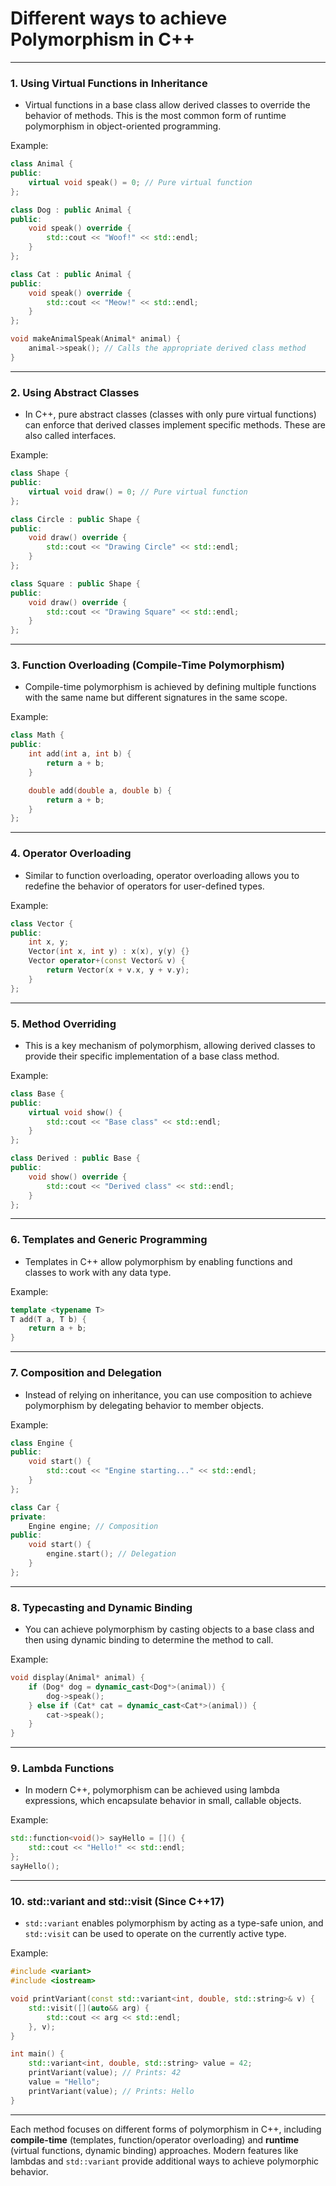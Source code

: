 # Different ways to achieve Polymorphism in C++
---

### **1. Using Virtual Functions in Inheritance**
   - Virtual functions in a base class allow derived classes to override the behavior of methods. This is the most common form of runtime polymorphism in object-oriented programming.

   Example:
   ```cpp
   class Animal {
   public:
       virtual void speak() = 0; // Pure virtual function
   };

   class Dog : public Animal {
   public:
       void speak() override {
           std::cout << "Woof!" << std::endl;
       }
   };

   class Cat : public Animal {
   public:
       void speak() override {
           std::cout << "Meow!" << std::endl;
       }
   };

   void makeAnimalSpeak(Animal* animal) {
       animal->speak(); // Calls the appropriate derived class method
   }
   ```

---

### **2. Using Abstract Classes**
   - In C++, pure abstract classes (classes with only pure virtual functions) can enforce that derived classes implement specific methods. These are also called interfaces.

   Example:
   ```cpp
   class Shape {
   public:
       virtual void draw() = 0; // Pure virtual function
   };

   class Circle : public Shape {
   public:
       void draw() override {
           std::cout << "Drawing Circle" << std::endl;
       }
   };

   class Square : public Shape {
   public:
       void draw() override {
           std::cout << "Drawing Square" << std::endl;
       }
   };
   ```

---

### **3. Function Overloading (Compile-Time Polymorphism)**
   - Compile-time polymorphism is achieved by defining multiple functions with the same name but different signatures in the same scope.

   Example:
   ```cpp
   class Math {
   public:
       int add(int a, int b) {
           return a + b;
       }

       double add(double a, double b) {
           return a + b;
       }
   };
   ```

---

### **4. Operator Overloading**
   - Similar to function overloading, operator overloading allows you to redefine the behavior of operators for user-defined types.

   Example:
   ```cpp
   class Vector {
   public:
       int x, y;
       Vector(int x, int y) : x(x), y(y) {}
       Vector operator+(const Vector& v) {
           return Vector(x + v.x, y + v.y);
       }
   };
   ```

---

### **5. Method Overriding**
   - This is a key mechanism of polymorphism, allowing derived classes to provide their specific implementation of a base class method.

   Example:
   ```cpp
   class Base {
   public:
       virtual void show() {
           std::cout << "Base class" << std::endl;
       }
   };

   class Derived : public Base {
   public:
       void show() override {
           std::cout << "Derived class" << std::endl;
       }
   };
   ```

---

### **6. Templates and Generic Programming**
   - Templates in C++ allow polymorphism by enabling functions and classes to work with any data type.

   Example:
   ```cpp
   template <typename T>
   T add(T a, T b) {
       return a + b;
   }
   ```

---

### **7. Composition and Delegation**
   - Instead of relying on inheritance, you can use composition to achieve polymorphism by delegating behavior to member objects.

   Example:
   ```cpp
   class Engine {
   public:
       void start() {
           std::cout << "Engine starting..." << std::endl;
       }
   };

   class Car {
   private:
       Engine engine; // Composition
   public:
       void start() {
           engine.start(); // Delegation
       }
   };
   ```

---

### **8. Typecasting and Dynamic Binding**
   - You can achieve polymorphism by casting objects to a base class and then using dynamic binding to determine the method to call.

   Example:
   ```cpp
   void display(Animal* animal) {
       if (Dog* dog = dynamic_cast<Dog*>(animal)) {
           dog->speak();
       } else if (Cat* cat = dynamic_cast<Cat*>(animal)) {
           cat->speak();
       }
   }
   ```

---

### **9. Lambda Functions**
   - In modern C++, polymorphism can be achieved using lambda expressions, which encapsulate behavior in small, callable objects.

   Example:
   ```cpp
   std::function<void()> sayHello = []() {
       std::cout << "Hello!" << std::endl;
   };
   sayHello();
   ```

---

### **10. std::variant and std::visit** (Since C++17)
   - `std::variant` enables polymorphism by acting as a type-safe union, and `std::visit` can be used to operate on the currently active type.

   Example:
   ```cpp
   #include <variant>
   #include <iostream>

   void printVariant(const std::variant<int, double, std::string>& v) {
       std::visit([](auto&& arg) {
           std::cout << arg << std::endl;
       }, v);
   }

   int main() {
       std::variant<int, double, std::string> value = 42;
       printVariant(value); // Prints: 42
       value = "Hello";
       printVariant(value); // Prints: Hello
   }
   ```

---

Each method focuses on different forms of polymorphism in C++, including **compile-time** (templates, function/operator overloading) and **runtime** (virtual functions, dynamic binding) approaches. Modern features like lambdas and `std::variant` provide additional ways to achieve polymorphic behavior.